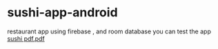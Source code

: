 # sushi-app-android
restaurant app using firebase , and room database you can test the app
[sushi pdf.pdf](https://github.com/mahmoudkhalaf93/sushi-app-android/files/12422957/sushi.pdf.pdf)
